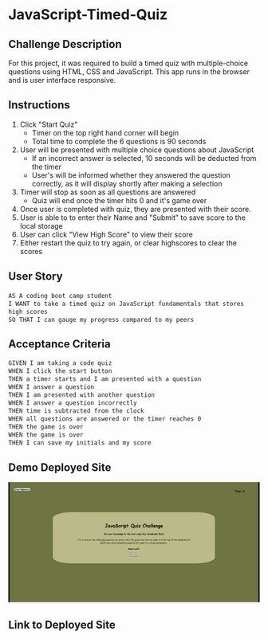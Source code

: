 # JavaScript-Timed-Quiz

## Challenge Description

For this project, it was required to build a timed quiz with multiple-choice questions using HTML, CSS and JavaScript. This app runs in the browser and is user interface responsive.

## Instructions
1. Click "Start Quiz"
    * Timer on the top right hand corner will begin
    * Total time to complete the 6 questions is 90 seconds
2. User will be presented with multiple choice questions about JavaScript
    * If an incorrect answer is selected, 10 seconds will be deducted from the timer
    * User's will be informed whether they answered the question correctly, as it will display shortly after making a selection
3. Timer will stop as soon as all questions are answered
    * Quiz will end once the timer hits 0 and it's game over
4. Once user is completed with quiz, they are presented with their score.
5. User is able to to enter their Name and "Submit" to save score to the local storage
6. User can click "View High Score" to view their score
7. Either restart the quiz to try again, or clear highscores to clear the scores


## User Story

```
AS A coding boot camp student
I WANT to take a timed quiz on JavaScript fundamentals that stores high scores
SO THAT I can gauge my progress compared to my peers
```

## Acceptance Criteria

```
GIVEN I am taking a code quiz
WHEN I click the start button
THEN a timer starts and I am presented with a question
WHEN I answer a question
THEN I am presented with another question
WHEN I answer a question incorrectly
THEN time is subtracted from the clock
WHEN all questions are answered or the timer reaches 0
THEN the game is over
WHEN the game is over
THEN I can save my initials and my score
```


## Demo Deployed Site

![Alt text](Assets/Images/JavaScript%20Quiz.gif)

## Link to Deployed Site

